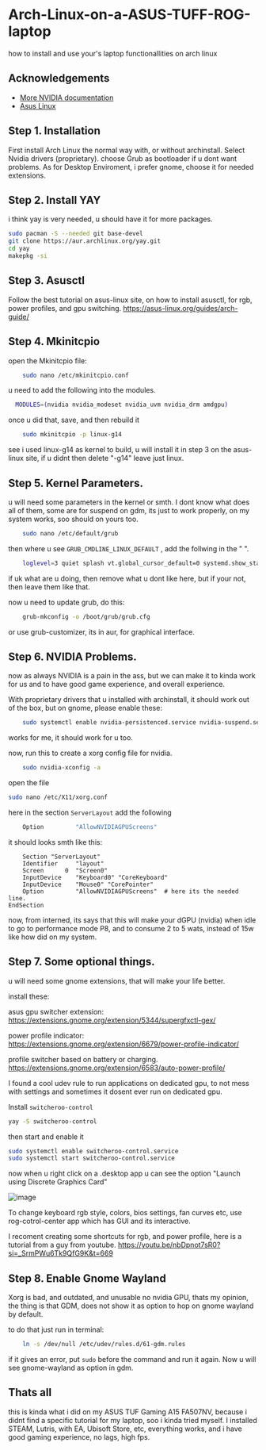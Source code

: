 # Arch-Linux-on-a-ASUS-TUFF-ROG-laptop
how to install and use your's laptop functionallities on arch linux


## Acknowledgements

 - [More NVIDIA documentation](https://wiki.archlinux.org/title/NVIDIA)
 - [Asus Linux](https://asus-linux.org/)
   

## Step 1. Installation

First install Arch Linux the normal way with, or without archinstall. 
Select Nvidia drivers (proprietary). choose Grub as bootloader if u dont want problems. As for Desktop Enviroment, i prefer gnome, choose it for needed extensions.

## Step 2. Install YAY 
i think yay is very needed, u should have it for more packages.

```bash
sudo pacman -S --needed git base-devel
git clone https://aur.archlinux.org/yay.git
cd yay
makepkg -si
```


## Step 3. Asusctl

Follow the best tutorial on asus-linux site, on how to install asusctl, for rgb, power profiles, and gpu switching.
https://asus-linux.org/guides/arch-guide/


## Step 4. Mkinitcpio
open the Mkinitcpio file:
```bash 
    sudo nano /etc/mkinitcpio.conf
```

u need to add the following into the modules.

```bash
  MODULES=(nvidia nvidia_modeset nvidia_uvm nvidia_drm amdgpu)
```
once u did that, save, and then rebuild it 
```bash 
    sudo mkinitcpio -p linux-g14 
```
see i used linux-g14 as kernel to build, u will install it in step 3 on the asus-linux site, if u didnt then delete "-g14" leave just linux.

## Step 5. Kernel Parameters.
u will need some parameters in the kernel or smth. I dont know what does all of them, some are for suspend on gdm, its just to work properly, on my system works, soo should on yours too.

```bash
    sudo nano /etc/default/grub 
```

then where u see ``GRUB_CMDLINE_LINUX_DEFAULT`` , add the follwing in the " ".

```bash 
    loglevel=3 quiet splash vt.global_cursor_default=0 systemd.show_status=auto rd.udev.log_level=3  nvidia-drm.modeset=1 amd_pstate=active amd_iommu=off idle=nomwait amdgpu.gpu_recovery=1
```
if uk what are u doing, then remove what u dont like here, but if your not, then leave them like that.

now u need to update grub, do this:

```bash 
    grub-mkconfig -o /boot/grub/grub.cfg
```
or use grub-customizer, its in aur, for graphical interface.

## Step 6. NVIDIA Problems.

now as always NVIDIA is a pain in the ass, but we can make it to kinda work for us and to have good game experience, and overall experience.

With proprietary drivers that u installed with archinstall, it should work out of the box, but on gnome, please enable these:

```bash 
    sudo systemctl enable nvidia-persistenced.service nvidia-suspend.service nvidia-hibernate.service nvidia-resume.service nvidia-powerd.service 
```

works for me, it should work for u too.

now, run this to create a xorg config file for nvidia.

```bash 
    sudo nvidia-xconfig -a 
```
open the file
```bash
sudo nano /etc/X11/xorg.conf
```
here in the section ``ServerLayout`` add the following

```bash 
    Option         "AllowNVIDIAGPUScreens"
```
it should looks smth like this:

```
    Section "ServerLayout"
    Identifier     "layout"
    Screen      0  "Screen0"
    InputDevice    "Keyboard0" "CoreKeyboard"
    InputDevice    "Mouse0" "CorePointer"
    Option         "AllowNVIDIAGPUScreens"  # here its the needed line.
EndSection

```
now, from interned, its says that this will make your dGPU (nvidia) when idle to go to performance mode P8, and to consume 2 to 5 wats, instead of 15w like how did on my system.

## Step 7. Some optional things.

u will need some gnome extensions, that will make your life better.

install these:

asus gpu switcher extension: 
https://extensions.gnome.org/extension/5344/supergfxctl-gex/

power profile indicator: https://extensions.gnome.org/extension/6679/power-profile-indicator/

profile switcher based on battery or charging. https://extensions.gnome.org/extension/6583/auto-power-profile/


I found a cool udev rule to run applications on dedicated gpu, to not mess with settings and sometimes it dosent ever run on dedicated gpu.

Install ``switcheroo-control``

```bash 
yay -S switcheroo-control
```
then start and enable it 

```bash 
sudo systemctl enable switcheroo-control.service
sudo systemctl start switcheroo-control.service
```
now when u right click on a .desktop app u can see the option "Launch using Discrete Graphics Card"

![image](https://github.com/mooncoffee1/Arch-Linux-on-a-ASUS-TUFF-ROG-laptop/assets/118976333/4e15d7ea-6a54-4426-8a99-943307fb43ae)

To change keyboard rgb style, colors, bios settings, fan curves etc, use rog-cotrol-center app which has GUI and its interactive.

I recoment creating some shortcuts for rgb, and power profile, here is a tutorial from a guy from youtube. 
https://youtu.be/nbDpnot7sR0?si=_SrmPWu6Tk9QfG9K&t=669

## Step 8. Enable Gnome Wayland

Xorg is bad, and outdated, and unusable no nvidia GPU, thats my opinion, the thing is that GDM, does not show it as option to hop on gnome wayland by default.

to do that just run in terminal:

```bash
    ln -s /dev/null /etc/udev/rules.d/61-gdm.rules
```
if it gives an error, put ``sudo`` before the command and run it again. Now u will see gnome-wayland as option in gdm.


## Thats all

this is kinda what i did on my ASUS TUF Gaming A15 FA507NV, because i didnt find a specific tutorial for my laptop, soo i kinda tried myself. I installed STEAM, Lutris, with EA, Ubisoft Store, etc, everything works, and i have good gaming experience, no lags, high fps.
